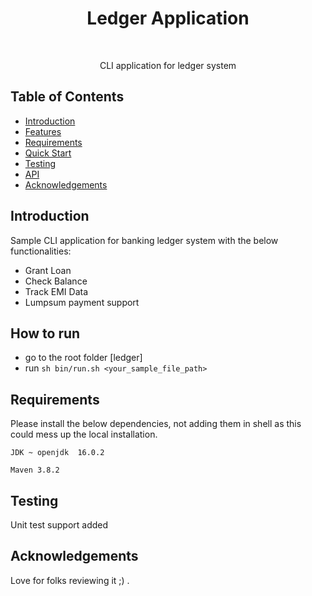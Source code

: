 <h1 align="center"> Ledger Application </h1> <br>

<p align="center">
  CLI application for ledger system
</p>


## Table of Contents

- [Introduction](#introduction)
- [Features](#features)
- [Requirements](#requirements)
- [Quick Start](#quick-start)
- [Testing](#testing)
- [API](#requirements)
- [Acknowledgements](#acknowledgements)




## Introduction

Sample CLI application for banking ledger system with the below functionalities:
* Grant Loan
* Check Balance
* Track EMI Data
* Lumpsum payment support

## How to run
* go to the root folder [ledger]
* run `sh bin/run.sh <your_sample_file_path>`


## Requirements
Please install the below dependencies, 
not adding them in shell as this could mess up the local installation.

````
JDK ~ openjdk  16.0.2

Maven 3.8.2
````

## Testing
Unit test support added

## Acknowledgements
Love for folks reviewing it ;) .
